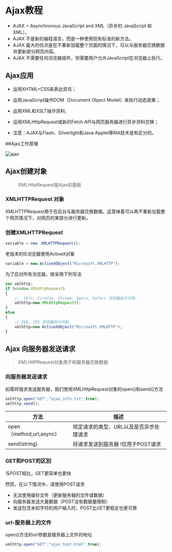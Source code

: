 # Ajax教程

- AJAX = Asynchronous JavaScript and XML（异步的 JavaScript 和 XML）。
- AJAX 不是新的编程语言，而是一种使用现有标准的新方法。
- AJAX 最大的优点是在不重新加载整个页面的情况下，可以与服务器交换数据并更新部分网页内容。
- AJAX 不需要任何浏览器插件，但需要用户允许JavaScript在浏览器上执行。


## Ajax应用

- 运用XHTML+CSS来表达资讯；

- 运用JavaScript操作DOM（Document Object Model）来执行动态效果；

- 运用XML和XSLT操作资料;

- 运用XMLHttpRequest或新的Fetch API与网页服务器进行异步资料交换；

- 注意：AJAX与Flash、Silverlight和Java Applet等RIA技术是有区分的。

##Ajax工作原理

![ajax](https://github.com/bai3/note/blob/master/Ajax/ajax.png)

## Ajax创建对象

> XMLHttpRequest是Ajax的基础

### XMLHTTPRequest 对象

XMLHTTPRequest用于在后台与服务器交换数据。这意味着可以再不重新加载整个网页情况下，对网页的某部分进行更新。

### 创建XMLHTTPRequest

```javascript
variable = new　XMLHTTPRequest();
```

老版本的IE浏览器使用ActiveX对象

```javascript
variable = new ActiveXObject("Microsoft.XMLHTTP");
```

为了应对所有浏览器，故采用下列写法

```javascript
var xmlhttp;
if (window.XMLHttpRequest)
{
    //  IE7+, Firefox, Chrome, Opera, Safari 浏览器执行代码
    xmlhttp=new XMLHttpRequest();
}
else
{
    // IE6, IE5 浏览器执行代码
    xmlhttp=new ActiveXObject("Microsoft.XMLHTTP");
}
```

## Ajax 向服务器发送请求

> XMLHttPRequest对象用于和服务器交换数据

### 向服务器发送请求

如需将强求发送服务器，我们使用XMLHttpRequest对象的open()和send()方法

```javascript
xmlhttp.open("GET","ajax_info.txt",true);
xmlhttp.send();
```

| 方法                     | 描述                    |
| ---------------------- | --------------------- |
| open（method,url,async) | 规定请求的类型、URL以及是否异步处理请求 |
| send(string)           | 将请求发送到服务器 !仅用于POST请求  |

### GET和POST的区别

与POST相比，GET更简单也更快

然而，在以下情况中，请使用POST请求

- 无法使用缓存文件（更新服务器的文件或数据）
- 向服务器发送大量数据（POST没有数据量限制）
- 发送包含未知字符的用户输入时，POST比GET更稳定也更可靠

### url-服务器上的文件

open()方法的url参数是服务器上文件的地址

```javascript
xmlhttp.open("GET","ajax_test.html",true);
```

